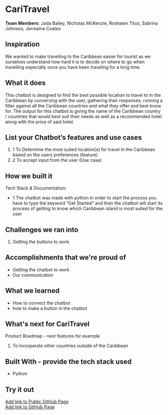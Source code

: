 # CariTravel

[//]: <> (Please use this Winning Hackathon Application as an example:
https://devpost.com/software/rewise-ai-powered-revision-bot)

**Team Members**: Jada Bailey, Nicholas McKenzie, Roshawn Titus, Sabrina Johnson, Jermaine Coates

## Inspiration
We wanted to make travelling to the Caribbean easier for tourist as we ourselves understand how hard it is to decide on where to go when travelling especially once you have been traveling for a long time.

## What it does
This chatbot is designed to find the best possible location to travel to in the Caribbean by conversing with the user, gathering their responses, running a filter against all the Caribbean countries and what they offer and best know for. The output for this chatbot is giving the name of the Caribbean country / countries that would best suit their needs as well as a recommended hotel along with the price of said hotel. 


## List your Chatbot’s features and use cases
1. 1 To Determine the most suited location(s) for travel in the Caribbean based on the users preferences (feature)
1. 2 To accept input from the user (Use case)


## How we built it
Tech Stack & Documentation:
* 1 The chatbot was made with python in order to start the process you have to type the keyword “Get Started” and then the chatbot will start its process of getting to know which Caribbean island is most suited for the user



## Challenges we ran into
1. Getting the buttons to work

 
 
## Accomplishments that we're proud of
* Getting the chatbot to work
* Our communication 


## What we learned
* How to connect the chatbot
* how to make a button in the chatbot 


## What's next for CariTravel
Product Roadmap - next features for example
1. To incorperate other countries outside of the Caribbean 



## Built With - provide the tech stack used 
* Python



## Try it out
[Add link to Public GitHub Page](link) </br>
[Add link to GitHub Page](link)
